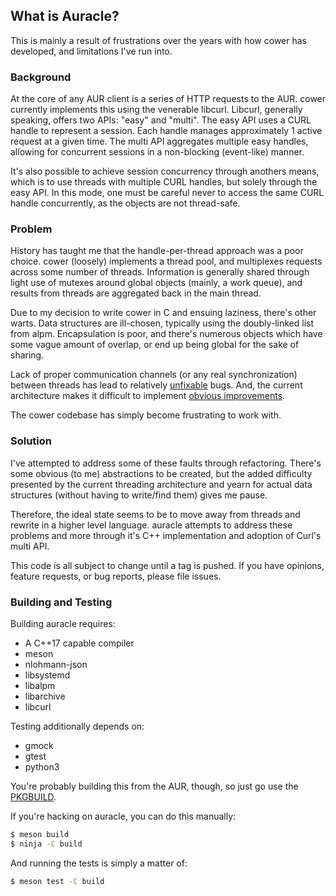 ## What is Auracle?

This is mainly a result of frustrations over the years with how cower has
developed, and limitations I've run into.

### Background

At the core of any AUR client is a series of HTTP requests to the AUR. cower
currently implements this using the venerable libcurl. Libcurl, generally
speaking, offers two APIs: "easy" and "multi". The easy API uses a CURL handle
to represent a session. Each handle manages approximately 1 active request at
a given time. The multi API aggregates multiple easy handles, allowing for
concurrent sessions in a non-blocking (event-like) manner.

It's also possible to achieve session concurrency through anothers means, which
is to use threads with multiple CURL handles, but solely through the easy API.
In this mode, one must be careful never to access the same CURL handle
concurrently, as the objects are not thread-safe.

### Problem

History has taught me that the handle-per-thread approach was a poor choice.
cower (loosely) implements a thread pool, and multiplexes requests across some
number of threads. Information is generally shared through light use of mutexes
around global objects (mainly, a work queue), and results from threads are
aggregated back in the main thread.

Due to my decision to write cower in C and ensuing laziness, there's other
warts.  Data structures are ill-chosen, typically using the doubly-linked list
from alpm. Encapsulation is poor, and there's numerous objects which have some
vague amount of overlap, or end up being global for the sake of sharing.

Lack of proper communication channels (or any real synchronization) between
threads has lead to relatively
[unfixable](https://github.com/falconindy/cower/issues/90) bugs. And, the
current architecture makes it difficult to implement [obvious
improvements](https://github.com/falconindy/cower/issues/90).

The cower codebase has simply become frustrating to work with.

### Solution

I've attempted to address some of these faults through refactoring. There's
some obvious (to me) abstractions to be created, but the added difficulty
presented by the current threading architecture and yearn for actual data
structures (without having to write/find them) gives me pause.

Therefore, the ideal state seems to be to move away from threads and rewrite in
a higher level language. auracle attempts to address these problems and more
through it's C++ implementation and adoption of Curl's multi API.

This code is all subject to change until a tag is pushed. If you have opinions,
feature requests, or bug reports, please file issues.

### Building and Testing

Building auracle requires:

* A C++17 capable compiler
* meson
* nlohmann-json
* libsystemd
* libalpm
* libarchive
* libcurl

Testing additionally depends on:

* gmock
* gtest
* python3

You're probably building this from the AUR, though, so just go use the
[PKGBUILD](https://aur.archlinux.org/packages/auracle-git).

If you're hacking on auracle, you can do this manually:

```sh
$ meson build
$ ninja -C build
```

And running the tests is simply a matter of:

```sh
$ meson test -C build
```
